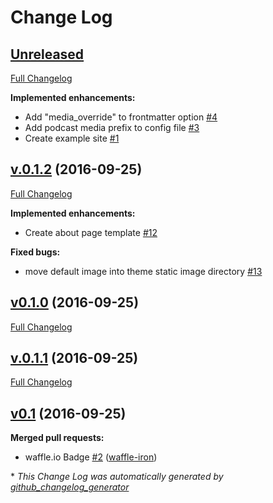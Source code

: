 # Change Log

## [Unreleased](https://github.com/mattstratton/castanet/tree/HEAD)

[Full Changelog](https://github.com/mattstratton/castanet/compare/v.0.1.2...HEAD)

**Implemented enhancements:**

- Add "media\_override" to frontmatter option [\#4](https://github.com/mattstratton/castanet/issues/4)
- Add podcast media prefix to config file [\#3](https://github.com/mattstratton/castanet/issues/3)
- Create example site [\#1](https://github.com/mattstratton/castanet/issues/1)

## [v.0.1.2](https://github.com/mattstratton/castanet/tree/v.0.1.2) (2016-09-25)
[Full Changelog](https://github.com/mattstratton/castanet/compare/v0.1.0...v.0.1.2)

**Implemented enhancements:**

- Create about page template [\#12](https://github.com/mattstratton/castanet/issues/12)

**Fixed bugs:**

- move default image into theme static image directory [\#13](https://github.com/mattstratton/castanet/issues/13)

## [v0.1.0](https://github.com/mattstratton/castanet/tree/v0.1.0) (2016-09-25)
[Full Changelog](https://github.com/mattstratton/castanet/compare/v.0.1.1...v0.1.0)

## [v.0.1.1](https://github.com/mattstratton/castanet/tree/v.0.1.1) (2016-09-25)
[Full Changelog](https://github.com/mattstratton/castanet/compare/v0.1...v.0.1.1)

## [v0.1](https://github.com/mattstratton/castanet/tree/v0.1) (2016-09-25)
**Merged pull requests:**

- waffle.io Badge [\#2](https://github.com/mattstratton/castanet/pull/2) ([waffle-iron](https://github.com/waffle-iron))



\* *This Change Log was automatically generated by [github_changelog_generator](https://github.com/skywinder/Github-Changelog-Generator)*